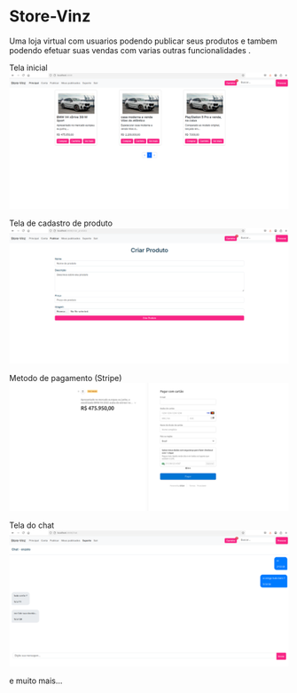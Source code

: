 # Store-Vinz

Uma loja virtual com usuarios podendo publicar seus produtos e tambem podendo efetuar suas vendas com varias outras funcionalidades .

Tela inicial
![Descrição da Imagem](front-end/photos_projects/photo_home.png)

Tela de cadastro de produto
![Descrição da Imagem](front-end/photos_projects/photo_create.png)

Metodo de pagamento (Stripe)
![Descrição da Imagem](front-end/photos_projects/photo_stripe.png)

Tela do chat
![Descrição da Imagem](front-end/photos_projects/photo_chat.png)

e muito mais...
